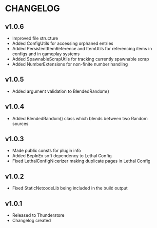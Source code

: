 # CHANGELOG

## v1.0.6

- Improved file structure
- Added ConfigUtils for accessing orphaned entries
- Added PersistentItemReference and ItemUtils for referencing items in configs and in gameplay systems
- Added SpawnableScrapUtils for tracking currently spawnable scrap
- Added NumberExtensions for non-finite number handling

## v1.0.5

- Added argument validation to BlendedRandom()

## v1.0.4

- Added BlendedRandom() class which blends between two Random sources

## v1.0.3

- Made public consts for plugin info
- Added BepInEx soft dependency to Lethal Config
- Fixed LethalConfigNicerizer making duplicate pages in Lethal Config

## v1.0.2

- Fixed StaticNetcodeLib being included in the build output

## v1.0.1

- Released to Thunderstore
- Changelog created
